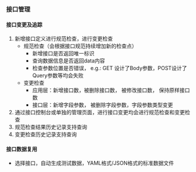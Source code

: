 ### 接口管理
#### 接口变更及追踪
1. 新增接口定义进行规范检查，进行变更检查
   - 规范检查（会根据接口规范持续增加新的检查点）
     - 新增接口是否返回唯一标识
     - 查询数据信息是否返回data内容
     - 检查参数位置是否错误， e.g.: GET 设计了Body参数，POST设计了Query参数等均会失败
   - 变更检查
     - 应用层：新增接口数，被删除接口数， 被修改接口数， 保持原样接口数
     - 接口层：新增字段参数， 被删除字段参数，字段参数类型变更
2. 通过接口控制台或单独的管理页面，进行接口变更均会进行规范检查和变更检查
3. 规范检查结果历史记录支持查询
4. 变更检查历史记录支持查询


#### 接口数据复用
- 选择接口，自动生成测试数据，YAML格式/JSON格式的标准数据文件